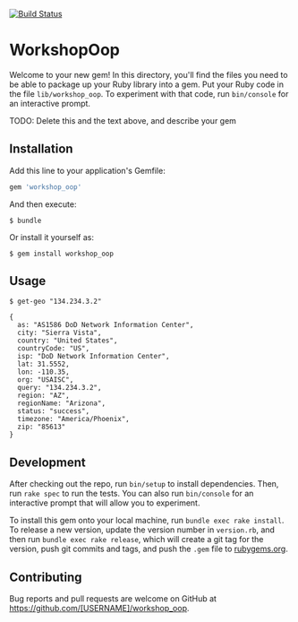 [![Build Status](https://travis-ci.org/Sergey-B/workshop_oop.svg?branch=master)](https://travis-ci.org/Sergey-B/workshop_oop)

# WorkshopOop

Welcome to your new gem! In this directory, you'll find the files you need to be able to package up your Ruby library into a gem. Put your Ruby code in the file `lib/workshop_oop`. To experiment with that code, run `bin/console` for an interactive prompt.

TODO: Delete this and the text above, and describe your gem

## Installation

Add this line to your application's Gemfile:

```ruby
gem 'workshop_oop'
```

And then execute:

    $ bundle

Or install it yourself as:

    $ gem install workshop_oop

## Usage

```
$ get-geo "134.234.3.2"
```

```
{
  as: "AS1586 DoD Network Information Center",
  city: "Sierra Vista",
  country: "United States",
  countryCode: "US",
  isp: "DoD Network Information Center",
  lat: 31.5552,
  lon: -110.35,
  org: "USAISC",
  query: "134.234.3.2",
  region: "AZ",
  regionName: "Arizona",
  status: "success",
  timezone: "America/Phoenix",
  zip: "85613"
}
```

## Development

After checking out the repo, run `bin/setup` to install dependencies. Then, run `rake spec` to run the tests. You can also run `bin/console` for an interactive prompt that will allow you to experiment.

To install this gem onto your local machine, run `bundle exec rake install`. To release a new version, update the version number in `version.rb`, and then run `bundle exec rake release`, which will create a git tag for the version, push git commits and tags, and push the `.gem` file to [rubygems.org](https://rubygems.org).

## Contributing

Bug reports and pull requests are welcome on GitHub at https://github.com/[USERNAME]/workshop_oop.
